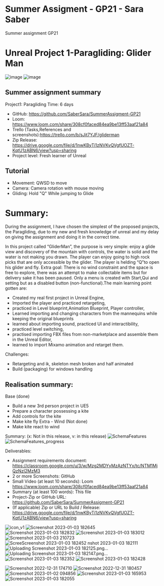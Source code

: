 # Summer Assigment - GP21 - Sara Saber
Summer assignment GP21

# Unreal Project 1-Paragliding: Glider Man

![image](https://user-images.githubusercontent.com/20385915/210437387-3ae0c692-ffe5-4840-81ac-b0e9f58a7817.png)
![image](https://user-images.githubusercontent.com/20385915/210438654-4ed6af40-c50b-40cb-b839-288f68af178d.png)

## Summer assignment summary

Project1: Paragliding
Time: 6 days
- GitHub:
https://github.com/SaberSara/SummerAssigment-GP21 
- Loom:
https://www.loom.com/share/308cf0faced84ea9be13ff53aaf21a84 
- Trello (Tasks,References and screenshots):https://trello.com/b/sJit7YJF/gliderman 
- Zip Release: https://drive.google.com/file/d/1nwKByTi1zNVKvQVgfUOZT-KqtU1zABN6/view?usp=sharing
- Project level: Fresh learner of Unreal


## Tutorial

- Movement: QWSD to move
- Camera: Camera rotation with mouse moving
- Gliding: Hold "Q" While jumping to Glide

# Summary:

During the assignment, I have chosen the simplest of the proposed projects, the Paragliding, due to my new and fresh knowledge of unreal and my delay on giving the assignment and doing it in the correct time.


In this project called “GliderMan”, the purpose is very simple: enjoy a glide view and discovery of the mountain with controls, the water is solid and the water is not making you drawn. The player can enjoy going to high rock picks that are only accessible by the glider.
The player is helding “Q”to open his glider and fly.
Extra goal: There is no wind constraint and the space is free to explore, there was an attempt to make collectable items but for delivery sake it has been paused. Only a menu is created with Start,Qui and setting but as a disabled button (non-functional).The main learning point gotten are: 
- Created my real first project in Unreal Engine, 
- Imported the player and practiced retargeting, 
- practiced in Level blueprint,Animation Blueprint, Player controller, 
- Learned importing and changing characters from the mannequins while keeping the original blueprints
- learned about importing sound, practiced UI and interactibility, 
- practiced level switching, 
- practised importing FBX files from non-marketplace and assemble them in the Unreal Editor,
- learned to import Mixamo animation and retarget them.

Challenges:
- Retargeting and ik, skeleton mesh broken and half animated
- Build (packaging) for windows handling


## Realisation summary:

Base (done)
- Build a new 3rd person project in UE5
- Prepare a character possessing a kite
- Add controls for the kite
- Make kite fly
Extra - Wind (Not done)
- Make kite react to wind

Summary:
(x: Not in this release, v: in this release)
![SchemaFeatures](https://user-images.githubusercontent.com/20385915/210437747-2dd537b3-0d18-4328-9c6e-03bd2157d136.jpg)
![SchemaFeatures_progress](https://user-images.githubusercontent.com/20385915/210437711-6f90308c-dc6b-433d-8a37-95e517cd6bf5.jpg)


Deliverables:
- Assignment requirements document: https://classroom.google.com/u/3/w/Mzg2MDYyMzAzNTYx/tc/NTM1MjQzNzI2MzM3 
- 2 or more Screenshots: GitHub
- Small Video (at least 10 seconds): Loom https://www.loom.com/share/308cf0faced84ea9be13ff53aaf21a84 
- Summary (at least 100 words): This file
- Project-Zip or GitHub URL: https://github.com/SaberSara/SummerAssigment-GP21 
- (If applicable) Zip or URL to Build / Release: https://drive.google.com/file/d/1nwKByTi1zNVKvQVgfUOZT-KqtU1zABN6/view?usp=sharing




![icon_v1](https://user-images.githubusercontent.com/20385915/210437742-9066cab4-1ccd-46d9-892d-b829decaf922.png)
![Screenshot 2023-01-03 182645](https://user-images.githubusercontent.com/20385915/210437800-d86a4cc4-f9db-4d6c-a25a-23521ab0f7d2.png)
![Screenshot 2023-01-03 182832](https://user-images.githubusercontent.com/20385915/210437803-bea473fe-ee6c-4a03-8daf-7b3ee49fa5bb.png)
![Screenshot 2023-01-03 183012](https://user-images.githubusercontent.com/20385915/210437805-855714d0-2a22-4164-8ea3-2a4b513eab22.png)
![Screenshot 2023-01-03 210723](https://user-images.githubusercontent.com/20385915/210437807-09902ec9-3439-4885-9268-3bab1bf2841f.png)
![Scree![Screenshot 2023-01-03 182452](https://user-images.githubusercontent.com/20385915/210437796-593ee315-e33d-4b04-bc00-1a9d15f3531f.png)
nshot 2023-01-03 182111](https://user-images.githubusercontent.com/20385915/210437784-e2a45a8c-5d4e-433e-b758-e0c7d247aaec.png)
![Uploading Screenshot 2023-01-03 182125.png…]()
![Uploading Screenshot 2023-01-03 182147.png…]()
![Screenshot 2023-01-03 182352](https://user-images.githubusercontent.com/20385915/210437791-9931c7b6-b749-459a-aa68-e739244f3849.png)
![Screenshot 2023-01-03 182428](https://user-images.githubusercontent.com/20385915/210437794-1483470f-bfc8-4196-a03f-3ffe435e5825.png)



![Screenshot 2022-12-31 174710](https://user-images.githubusercontent.com/20385915/210437749-8c5f7a71-35a0-477c-ae05-c56f7bf614e7.png)
![Screenshot 2022-12-31 180457](https://user-images.githubusercontent.com/20385915/210437758-710ba235-1a3e-4041-be09-0b384b4f1921.png)
![Screenshot 2023-01-02 094856](https://user-images.githubusercontent.com/20385915/210437761-e9d32cd0-2520-4a5c-b6f1-cc187439fb77.png)
![Screenshot 2023-01-03 165953](https://user-images.githubusercontent.com/20385915/210437773-c92c4f3a-e7bc-4f7c-9ec5-5a526720d2b7.png)
![Screenshot 2023-01-03 182055](https://user-images.githubusercontent.com/20385915/210437778-2f3e0a1b-4e8a-4956-a48b-329669344f58.png)



